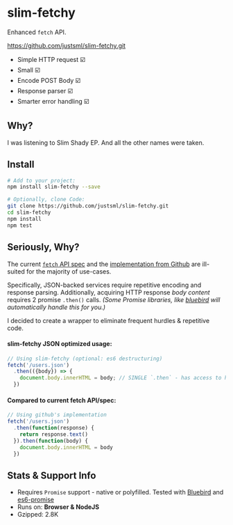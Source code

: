 # slim-fetchy

Enhanced `fetch` API.

https://github.com/justsml/slim-fetchy.git

* Simple HTTP request     :ballot_box_with_check:
* Small                   :ballot_box_with_check:
* Encode POST Body        :ballot_box_with_check:
* Response parser         :ballot_box_with_check:
* Smarter error handling  :ballot_box_with_check:

## Why?

I was listening to Slim Shady EP.
And all the other names were taken.

## Install

```sh
# Add to your project:
npm install slim-fetchy --save

# Optionally, clone Code:
git clone https://github.com/justsml/slim-fetchy.git
cd slim-fetchy
npm install
npm test
```

## Seriously, Why?

The current [`fetch` API spec](https://fetch.spec.whatwg.org/)
and the [implementation from Github](https://github.github.io/fetch/) are ill-suited for the majority of use-cases.

Specifically, JSON-backed services require repetitive encoding and response parsing.
Additionally, acquiring HTTP response *body content* requires 2 promise `.then()` calls.
*(Some Promise libraries, like [bluebird](https://github.com/petkaantonov/bluebird) will automatically handle this for you.)*

I decided to create a wrapper to eliminate frequent hurdles &amp; repetitive code.

#### slim-fetchy JSON optimized usage:
```js
// Using slim-fetchy (optional: es6 destructuring)
fetch('/users.json')
  .then(({body}) => {
    document.body.innerHTML = body; // SINGLE `.then` - has access to headers, status & statusText
  })
```

#### Compared to current fetch API/spec:

```js
// Using github's implementation
fetch('/users.json')
  .then(function(response) {
    return response.text()
  }).then(function(body) {
    document.body.innerHTML = body
  })
```

## Stats & Support Info

* Requires `Promise` support - native or polyfilled. Tested with [Bluebird](https://www.npmjs.com/package/bluebird) and [es6-promise](https://www.npmjs.com/package/es6-promise)
* Runs on: **Browser &amp; NodeJS**
* Gzipped: 2.8K


